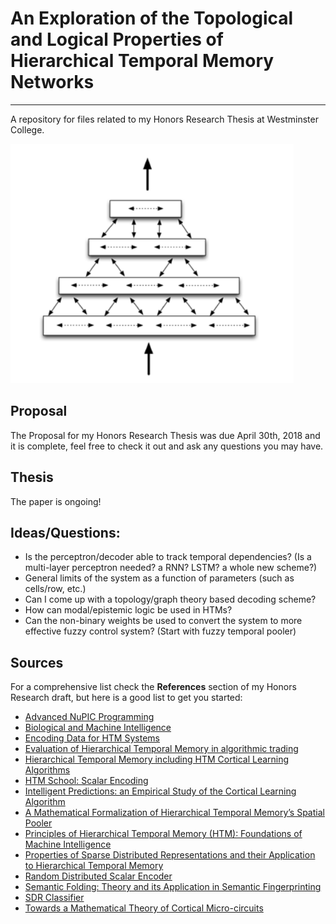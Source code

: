 # An Exploration of the Topological and Logical Properties of Hierarchical Temporal Memory Networks
---------------------------------------------------------------------------------------------------
A repository for files related to my Honors Research Thesis at Westminster College.

![Image of an HTM System](images/hierarchy.png)

## Proposal

The Proposal for my Honors Research Thesis was due April 30th, 2018 and it is complete, feel free to check it out and ask any questions you may have.

## Thesis

The paper is ongoing!

## Ideas/Questions:

* Is the perceptron/decoder able to track temporal dependencies? (Is a multi-layer perceptron needed? a RNN? LSTM? a whole new scheme?)
* General limits of the system as a function of parameters (such as cells/row, etc.)
* Can I come up with a topology/graph theory based decoding scheme?
* How can modal/epistemic logic be used in HTMs?
* Can the non-binary weights be used to convert the system to more effective fuzzy control system? (Start with fuzzy temporal pooler)


## Sources

For a comprehensive list check the **References** section of my Honors Research draft, but here is a good list to get you started:

* [Advanced NuPIC Programming](src/Advanced_NuPIC_Programming.pdf)
* [Biological and Machine Intelligence](src/Biological_and_Machine_Intelligence.pdf)
* [Encoding Data for HTM Systems](src/Encoding_Data_for_HTM_Systems.pdf)
* [Evaluation of Hierarchical Temporal Memory in algorithmic trading](src//home/alex/Documents/GitHubRepos/HonorsResearch/src/Evaluation_of_Hierarchical_Temporal_Memory_in_algorithmic_trading.pdf)
* [Hierarchical Temporal Memory including HTM Cortical Learning Algorithms](src/Hierarchical_Temporal_Memory_including_HTM_Cortical_Learning_Algorithms.pdf)
* [HTM School: Scalar Encoding](https://www.youtube.com/watch?v=V3Yqtpytif0)
* [Intelligent Predictions: an Empirical Study of the Cortical Learning Algorithm](src//home/alex/Documents/GitHubRepos/HonorsResearch/src/Intelligent_Predictions:_an_Empirical_Study_of_the_Cortical_Learning_Algorithm.pdf)
* [A Mathematical Formalization of Hierarchical Temporal Memory’s Spatial Pooler](src/A_Mathematical_Formalization_of_Hierarchical_Temporal_Memory’s_Spatial_Pooler.pdf)
* [Principles of Hierarchical Temporal Memory (HTM): Foundations of Machine Intelligence](https://www.youtube.com/watch?v=6ufPpZDmPKA)
* [Properties of Sparse Distributed Representations and their Application to Hierarchical Temporal Memory](src/Properties_of_Sparse_Distributed_Representations_and_their_Applications_to_Hierarchical_Temporal_Memory.pdf)
* [Random Distributed Scalar Encoder](http://fergalbyrne.github.io/rdse.html)
* [Semantic Folding: Theory and its Application in Semantic Fingerprinting](src/Semantic_Folding:_Theory_and_its_Application_in_Semantic_Fingerprinting.pdf)
* [SDR Classifier](http://hopding.com/sdr-classifier#title)
* [Towards a Mathematical Theory of Cortical Micro-circuits](src/Towards_a_Mathematical_Theory_of_Cortical_Micro-circuits.PDF)
